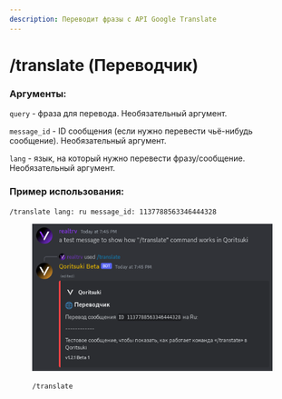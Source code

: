 ```yaml
---
description: Переводит фразы с API Google Translate
---
```


# /translate (Переводчик)

### Аргументы:

`query` - фраза для перевода. Необязательный аргумент.

`message_id` - ID сообщения (если нужно перевести чьё-нибудь сообщение). Необязательный аргумент.

`lang` - язык, на который нужно перевести фразу/сообщение. Необязательный аргумент.

### Пример использования:

`/translate lang: ru message_id: 1137788563346444328`

<div align="left">

<figure><img src="../.gitbook/assets/Screenshot_20230806_194617.png" alt=""><figcaption><p><code>/translate</code></p></figcaption></figure>

</div>
